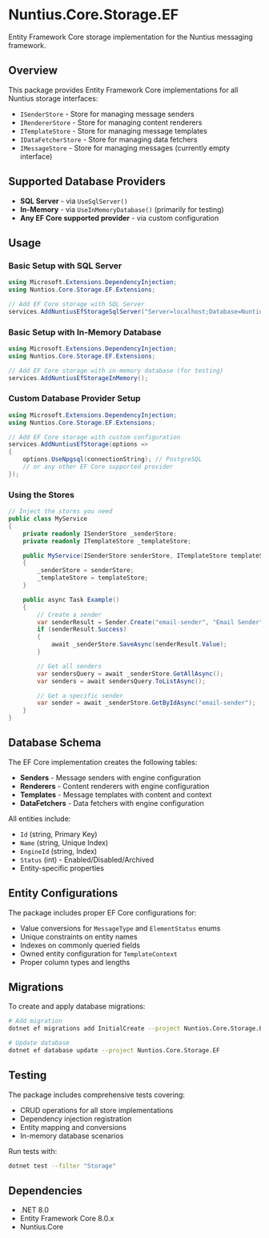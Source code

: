 # Nuntius.Core.Storage.EF

Entity Framework Core storage implementation for the Nuntius messaging framework.

## Overview

This package provides Entity Framework Core implementations for all Nuntius storage interfaces:

- `ISenderStore` - Store for managing message senders
- `IRendererStore` - Store for managing content renderers  
- `ITemplateStore` - Store for managing message templates
- `IDataFetcherStore` - Store for managing data fetchers
- `IMessageStore` - Store for managing messages (currently empty interface)

## Supported Database Providers

- **SQL Server** - via `UseSqlServer()`
- **In-Memory** - via `UseInMemoryDatabase()` (primarily for testing)
- **Any EF Core supported provider** - via custom configuration

## Usage

### Basic Setup with SQL Server

```csharp
using Microsoft.Extensions.DependencyInjection;
using Nuntios.Core.Storage.EF.Extensions;

// Add EF Core storage with SQL Server
services.AddNuntiusEfStorageSqlServer("Server=localhost;Database=NuntiusDb;Trusted_Connection=true;");
```

### Basic Setup with In-Memory Database

```csharp
using Microsoft.Extensions.DependencyInjection;
using Nuntios.Core.Storage.EF.Extensions;

// Add EF Core storage with in-memory database (for testing)
services.AddNuntiusEfStorageInMemory();
```

### Custom Database Provider Setup

```csharp
using Microsoft.Extensions.DependencyInjection;
using Nuntios.Core.Storage.EF.Extensions;

// Add EF Core storage with custom configuration
services.AddNuntiusEfStorage(options =>
{
    options.UseNpgsql(connectionString); // PostgreSQL
    // or any other EF Core supported provider
});
```

### Using the Stores

```csharp
// Inject the stores you need
public class MyService
{
    private readonly ISenderStore _senderStore;
    private readonly ITemplateStore _templateStore;

    public MyService(ISenderStore senderStore, ITemplateStore templateStore)
    {
        _senderStore = senderStore;
        _templateStore = templateStore;
    }

    public async Task Example()
    {
        // Create a sender
        var senderResult = Sender.Create("email-sender", "Email Sender", "smtp", "{\"host\":\"smtp.gmail.com\"}", MessageType.Email);
        if (senderResult.Success)
        {
            await _senderStore.SaveAsync(senderResult.Value);
        }

        // Get all senders
        var sendersQuery = await _senderStore.GetAllAsync();
        var senders = await sendersQuery.ToListAsync();

        // Get a specific sender
        var sender = await _senderStore.GetByIdAsync("email-sender");
    }
}
```

## Database Schema

The EF Core implementation creates the following tables:

- **Senders** - Message senders with engine configuration
- **Renderers** - Content renderers with engine configuration  
- **Templates** - Message templates with content and context
- **DataFetchers** - Data fetchers with engine configuration

All entities include:
- `Id` (string, Primary Key)
- `Name` (string, Unique Index)
- `EngineId` (string, Index)
- `Status` (int) - Enabled/Disabled/Archived
- Entity-specific properties

## Entity Configurations

The package includes proper EF Core configurations for:

- Value conversions for `MessageType` and `ElementStatus` enums
- Unique constraints on entity names
- Indexes on commonly queried fields
- Owned entity configuration for `TemplateContext`
- Proper column types and lengths

## Migrations

To create and apply database migrations:

```bash
# Add migration
dotnet ef migrations add InitialCreate --project Nuntios.Core.Storage.EF

# Update database
dotnet ef database update --project Nuntios.Core.Storage.EF
```

## Testing

The package includes comprehensive tests covering:

- CRUD operations for all store implementations
- Dependency injection registration
- Entity mapping and conversions
- In-memory database scenarios

Run tests with:
```bash
dotnet test --filter "Storage"
```

## Dependencies

- .NET 8.0
- Entity Framework Core 8.0.x
- Nuntius.Core